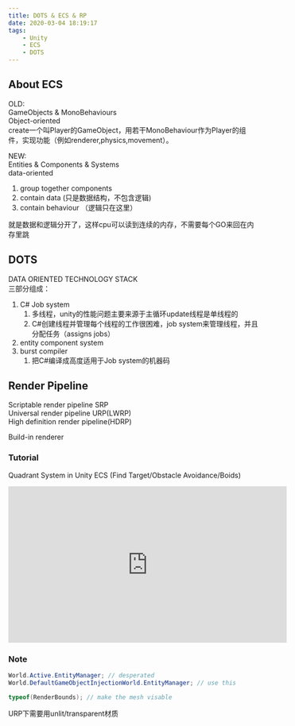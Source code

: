```yaml
---
title: DOTS & ECS & RP
date: 2020-03-04 18:19:17
tags:
    - Unity
    - ECS
    - DOTS
---
```


## About ECS
OLD:  
    GameObjects & MonoBehaviours  
    Object-oriented  
    create一个叫Player的GameObject，用若干MonoBehaviour作为Player的组件，实现功能（例如renderer,physics,movement）。

NEW:  
    Entities & Components & Systems  
    data-oriented  
1. group together components
2. contain data (只是数据结构，不包含逻辑)
3. contain behaviour （逻辑只在这里）

就是数据和逻辑分开了，这样cpu可以读到连续的内存，不需要每个GO来回在内存里跳

## DOTS
DATA ORIENTED TECHNOLOGY STACK  
三部分组成：
1. C# Job system
   1. 多线程，unity的性能问题主要来源于主循环update线程是单线程的
   2. C#创建线程并管理每个线程的工作很困难，job system来管理线程，并且分配任务（assigns jobs）
2. entity component system
3. burst compiler
   1. 把C#编译成高度适用于Job system的机器码


## Render Pipeline
Scriptable render pipeline SRP  
Universal render pipeline URP(LWRP)  
High definition render pipeline(HDRP)  

Build-in renderer

### Tutorial

Quadrant System in Unity ECS (Find Target/Obstacle Avoidance/Boids)  
<iframe width="560" height="315" src="https://www.youtube.com/embed/hP4Vu6JbzSo" frameborder="0" allow="accelerometer; autoplay; encrypted-media; gyroscope; picture-in-picture" allowfullscreen></iframe>  


### Note
``` C#
World.Active.EntityManager; // desperated
World.DefaultGameObjectInjectionWorld.EntityManager; // use this

typeof(RenderBounds); // make the mesh visable
```

URP下需要用unlit/transparent材质  

